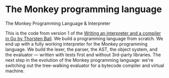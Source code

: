 # The Monkey programming language
The Monkey Programming Language &amp; Interpreter

This is the code from version 1 of the [Writing an interpreter and a compiler in Go by Thorsten Ball](https://thorstenball.com/). We build a programming language from scratch. We end up with a fully working interpreter for the Monkey programming language. We build the lexer, the parser, the AST, the object system, and the evaluator — written with tests first and without 3rd-party libraries. The next step in the evolution of the Monkey programming language: we're switching out the tree-walking evaluator for a bytecode compiler and virtual machine.
